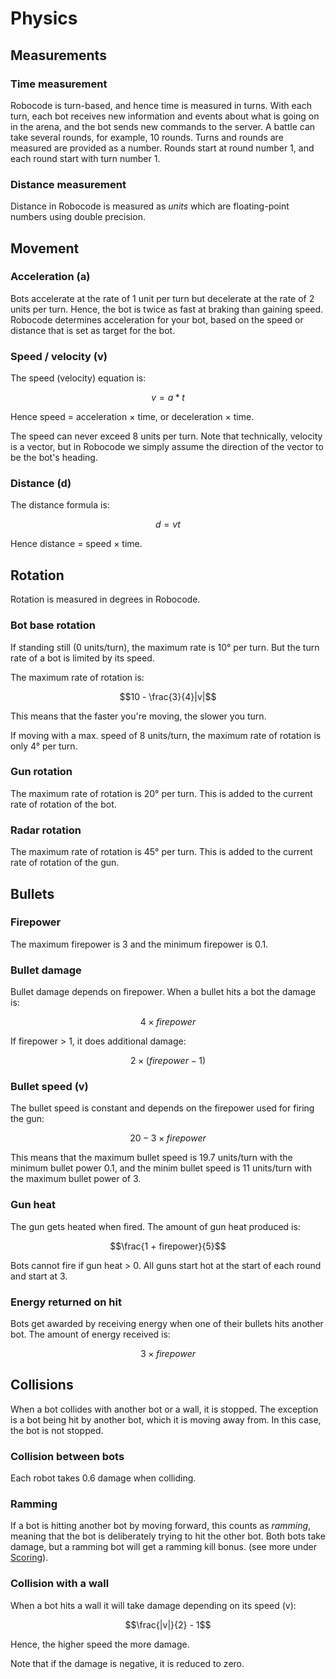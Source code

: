 # Physics

## Measurements

### Time measurement

Robocode is turn-based, and hence time is measured in turns. With each turn, each bot receives new information and events about what is going on in the arena, and the bot sends new commands to the server. A battle can take several rounds, for example, 10 rounds. Turns and rounds are measured are provided as a number. Rounds start at round number 1, and each round start with turn number 1.

### Distance measurement

Distance in Robocode is measured as _units_ which are floating-point numbers using double precision.

## Movement

### Acceleration (a)

Bots accelerate at the rate of 1 unit per turn but decelerate at the rate of 2 units per turn. Hence, the bot is twice as fast at braking than gaining speed. Robocode determines acceleration for your bot, based on the speed or distance that is set as target for the bot.

### Speed / velocity (v)

The speed (velocity) equation is:

$$v = a * t$$

Hence speed = acceleration × time, or deceleration × time.

The speed can never exceed 8 units per turn. Note that technically, velocity is a vector, but in Robocode we simply assume the direction of the vector to be the bot's heading.

### Distance (d)

The distance formula is:

$$d = vt$$

Hence distance = speed × time.

## Rotation

Rotation is measured in degrees in Robocode.

### Bot base rotation

If standing still (0 units/turn), the maximum rate is 10° per turn. But the turn rate of a bot is limited by its speed.

The maximum rate of rotation is:

$$10 - \frac{3}{4}|v|$$

This means that the faster you're moving, the slower you turn.

If moving with a max. speed of 8 units/turn, the maximum rate of rotation is only 4° per turn.

### Gun rotation

The maximum rate of rotation is 20° per turn. This is added to the current rate of rotation of the bot.

### Radar rotation

The maximum rate of rotation is 45° per turn. This is added to the current rate of rotation of the gun.

## Bullets

### Firepower

The maximum firepower is 3 and the minimum firepower is 0.1.

### Bullet damage

Bullet damage depends on firepower. When a bullet hits a bot the damage is:

$$4 × firepower$$

If firepower > 1, it does additional damage:

$$2 × (firepower - 1)$$

### Bullet speed (v)

The bullet speed is constant and depends on the firepower used for firing the gun:

$$20 - 3 × firepower$$

This means that the maximum bullet speed is 19.7 units/turn with the minimum bullet power 0.1, and the minim bullet speed is 11 units/turn with the maximum bullet power of 3.

### Gun heat

The gun gets heated when fired. The amount of gun heat produced is:

$$\frac{1 + firepower}{5}$$

Bots cannot fire if gun heat > 0. All guns start hot at the start of each round and start at 3.

### Energy returned on hit

Bots get awarded by receiving energy when one of their bullets hits another bot. The amount of energy received is:

$$3 × firepower$$

## Collisions

When a bot collides with another bot or a wall, it is stopped. The exception is a bot being hit by another bot, which it is moving away from. In this case, the bot is not stopped.

### Collision between bots

Each robot takes 0.6 damage when colliding.

### Ramming

If a bot is hitting another bot by moving forward, this counts as _ramming_, meaning that the bot is deliberately trying to hit the other bot. Both bots take damage, but a ramming bot will get a ramming kill bonus. (see more under [Scoring](scoring.md)).

### Collision with a wall

When a bot hits a wall it will take damage depending on its speed (v):

$$\frac{|v|}{2} - 1$$

Hence, the higher speed the more damage.

Note that if the damage is negative, it is reduced to zero.
